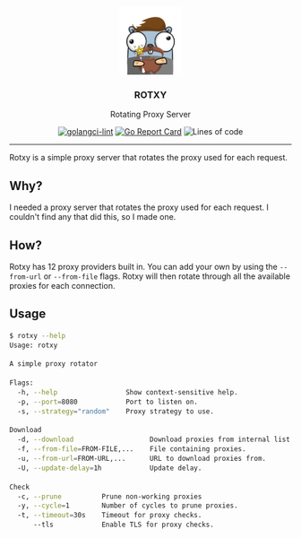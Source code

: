 
<div align="center">
<a href="https://gopherize.me">
<img src="assets/gopher.png" height="120" alt="gopher with moustache">
</a>

### ROTXY
Rotating Proxy Server

[![golangci-lint](https://github.com/MrMarble/rotxy/actions/workflows/golangci.yml/badge.svg)](https://github.com/MrMarble/rotxy/actions/workflows/golangci.yml)
[![Go Report Card](https://goreportcard.com/badge/github.com/mrmarble/rotxy)](https://goreportcard.com/report/github.com/mrmarble/rotxy)
![Lines of code](https://img.shields.io/tokei/lines/github/mrmarble/rotxy)
</div>

---

Rotxy is a simple proxy server that rotates the proxy used for each request.

## Why?

I needed a proxy server that rotates the proxy used for each request. I couldn't find any that did this, so I made one.

## How?

Rotxy has 12 proxy providers built in. You can add your own by using the `--from-url` or `--from-file` flags. Rotxy will then rotate through all the available proxies for each connection.

## Usage

```bash
$ rotxy --help
Usage: rotxy

A simple proxy rotator

Flags:
  -h, --help                 Show context-sensitive help.
  -p, --port=8080            Port to listen on.
  -s, --strategy="random"    Proxy strategy to use.

Download
  -d, --download                   Download proxies from internal list.
  -f, --from-file=FROM-FILE,...    File containing proxies.
  -u, --from-url=FROM-URL,...      URL to download proxies from.
  -U, --update-delay=1h            Update delay.

Check
  -c, --prune          Prune non-working proxies
  -y, --cycle=1        Number of cycles to prune proxies.
  -t, --timeout=30s    Timeout for proxy checks.
      --tls            Enable TLS for proxy checks.
```
